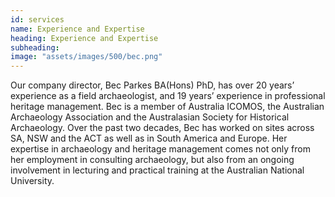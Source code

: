 ```yaml
---
id: services
name: Experience and Expertise
heading: Experience and Expertise
subheading: 
image: "assets/images/500/bec.png"
---
```


Our company director, Bec Parkes BA(Hons) PhD, has over 20 years’ experience as a field archaeologist, and 19 years’ experience in professional heritage management. Bec is a member of Australia ICOMOS, the Australian Archaeology Association and the Australasian Society for Historical Archaeology. Over the past two decades, Bec has worked on sites across SA, NSW and the ACT as well as in South America and Europe. Her expertise in archaeology and heritage management comes not only from her employment in consulting archaeology, but also from an ongoing involvement in lecturing and practical training at the Australian National University.




